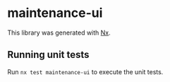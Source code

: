 # maintenance-ui

This library was generated with [Nx](https://nx.dev).

## Running unit tests

Run `nx test maintenance-ui` to execute the unit tests.
